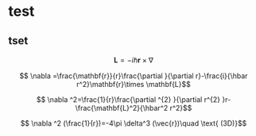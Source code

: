 # test

## tset



$$ \mathbf{L}=-i \hbar \mathbf{r}\times \nabla  $$

$$ \nabla =\frac{\mathbf{r}}{r}\frac{\partial }{\partial r}-\frac{i}{\hbar r^2}\mathbf{r}\times \mathbf{L}$$

$$ \nabla ^2=\frac{1}{r}\frac{\partial ^{2} }{\partial r^{2} }r-\frac{\mathbf{L}^2}{\hbar^2 r^2}$$

$$ \nabla ^2 (\frac{1}{r})=-4\pi \delta^3 (\vec{r})\quad \text{ (3D)}$$

